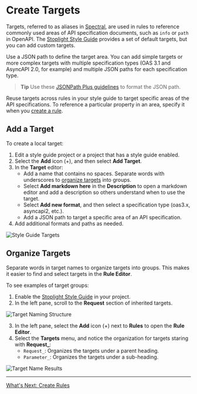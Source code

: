 # Create Targets

Targets, referred to as aliases in [Spectral](https://meta.stoplight.io/docs/spectral/674b27b261c3c-overview), are used in rules to reference commonly used areas of API specification documents, such as `info` or `path` in OpenAPI. The [Stoplight Style Guide](https://apistylebook.stoplight.io/docs/stoplight-style-guide) provides a set of default targets, but you can add custom targets.

Use a JSON path to define the target area. You can add simple targets or more complex targets with multiple specification types (OAS 3.1 and AsyncAPI 2.0, for example) and multiple JSON paths for each specification type.

>**Tip**
>Use these [JSONPath Plus guidelines]( https://meta.stoplight.io/docs/spectral/ZG9jOjYyMDc0NA-rulesets#jsonpath-plus) to format the JSON path.

Reuse targets across rules in your style guide to target specific areas of the API specifications. To reference a particular property in an area, specify it when you [create a rule](c-create-rules.md).

## Add a Target

To create a local target:

1. Edit a style guide project or a project that has a style guide enabled.
2. Select the **Add** icon (+), and then select **Add Target**.
3. In the **Target** editor:
    - Add a name that contains no spaces. Separate words with underscores to [organize targets](#organize-targets) into groups.
    - Select **Add markdown here** in the **Description** to open a markdown editor and add a description so others understand when to use the target.
    - Select **Add new format**, and then select a specification type (oas3.x, asyncapi2, etc.).
    - Add a JSON path to target a specific area of an API specification.
4. Add additional formats and paths as needed.

<!--
focus: center
bg: "#1A202C"
-->
![Style Guide Targets](https://stoplight.io/api/v1/projects/cHJqOjI/images/GogSfzgUbXY)

## Organize Targets

Separate words in target names to organize targets into groups. This makes it easier to find and select targets in the **Rule Editor**.

To see examples of target groups:

1. Enable the [Stoplight Style Guide](d-enable-style-guide.md) in your project.
2. In the left pane, scroll to the **Request** section of inherited targets.

<!--
focus: center
bg: "#1A202C"
-->
![Target Naming Structure](https://stoplight.io/api/v1/projects/cHJqOjI/images/5ZoBt5qoaIs)

3. In the left pane, select the **Add** icon (+) next to **Rules** to open the **Rule Editor**.
4. Select the **Targets** menu, and notice the organization for targets staring with **Request_**:
    * `Request_`: Organizes the targets under a parent heading.
    * `Parameter_`: Organizes the targets under a sub-heading.

<!--
focus: center
bg: "#1A202C"
-->
![Target Name Results](https://stoplight.io/api/v1/projects/cHJqOjI/images/w4zXSh3fHkU)

---

[What's Next: Create Rules](c-create-rules.md)